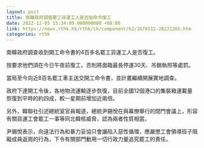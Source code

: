 ```yaml
---
layout: post
title: 南韓政府調查罷工貨運工人是否按命令復工
date: 2022-12-05 15:34:09.000000000 +08:00
link: https://news.rthk.hk/rthk/ch/component/k2/1678512-20221205.htm
categories: rthk
---
```


南韓政府調查收到開工命令書的4百多名罷工貨運工人是否復工。

按要求他們須在今日午夜前復工，否則將面臨最長停運30天、吊銷執照等處罰。

當局至今向近8百名罷工車主送交開工命令書，並計畫繼續開展實地調查。

政府下達開工令後，各地物流運輸逐步恢復，目前全國12個港口的集裝箱運載量恢復到平時的約四成，較一星期前增加近兩倍。

另外，韓聯社引述總統室官員報道，總統尹錫悅在與幕僚舉行的閉門會議上，形容有關貨運工會罷工一事等同北韓核威脅，認為兩者性質相當。

尹錫悅表示，向違法行為和暴力妥協只會讓陷入惡性循環，應嚴懲工會領導班子阻礙成員返崗的行為，下令有關部門動用一切行政力量追究罷工的責任。
